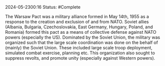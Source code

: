 2024-05-2300:16
Status: #Complete  

The Warsaw Pact was a military alliance formed in May 14th, 1955 as a response to the creation and exclusion of and from NATO. Soviet allies (Albania, Bulgaria, Czechoslovakia, East Germany, Hungary, Poland, and Romania) formed this pact as a means of collective defense against NATO powers (especially the US). Dominated by the Soviet Union, the military was organized such that the large scale coordination was done on the behalf of (mainly) the Soviet Union. These included large scale troop deployment, simulated combat exercise, planning etc. This organization also sought to suppress revolts, and promote unity (especially against Western powers).


